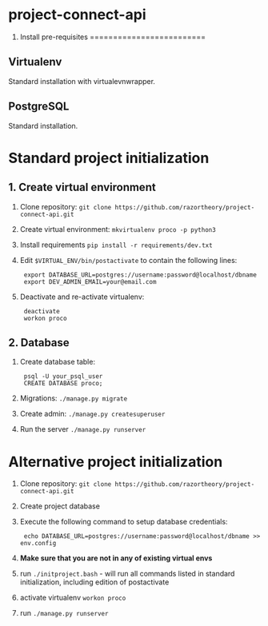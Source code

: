# project-connect-api

1. Install pre-requisites
=========================

Virtualenv
----------
Standard installation with virtualevnwrapper.

PostgreSQL
----------
Standard installation.



# Standard project initialization
## 1. Create virtual environment


1. Clone repository: ``git clone https://github.com/razortheory/project-connect-api.git``
2. Create virtual environment: ``mkvirtualenv proco -p python3``
3. Install requirements ``pip install -r requirements/dev.txt``
4. Edit ``$VIRTUAL_ENV/bin/postactivate`` to contain the following lines:

        export DATABASE_URL=postgres://username:password@localhost/dbname
        export DEV_ADMIN_EMAIL=your@email.com

5. Deactivate and re-activate virtualenv:

        deactivate
        workon proco


## 2. Database

1. Create database table:

        psql -U your_psql_user
        CREATE DATABASE proco;

2. Migrations: ``./manage.py migrate``
3. Create admin: ``./manage.py createsuperuser``
4. Run the server ``./manage.py runserver``


# Alternative project initialization

1. Clone repository: ``git clone https://github.com/razortheory/project-connect-api.git``
2. Create project database
3. Execute the following command to setup database credentials:

        echo DATABASE_URL=postgres://username:password@localhost/dbname >> env.config

4. **Make sure that you are not in any of existing virtual envs**
5. run ``./initproject.bash`` - will run all commands listed in standard initialization, including edition of postactivate
6. activate virtualenv ``workon proco``
7. run ``./manage.py runserver``

